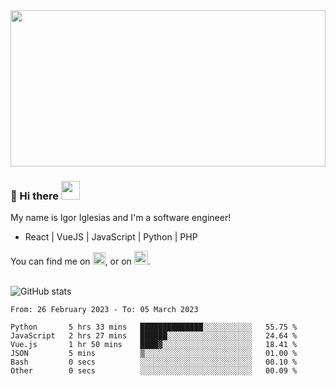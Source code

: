 <img src="https://c.tenor.com/KjVxfRrrncUAAAAd/matrix.gif" width="100%" height="250px">

### 🔭 Hi there <img src="https://raw.githubusercontent.com/MartinHeinz/MartinHeinz/master/wave.gif" width="30px">


My name is Igor Iglesias and I'm a software engineer!
<br>

<ul>
  <li> React | VueJS | JavaScript | Python | PHP </li>
</ul>
You can find me on <a href="https://twitter.com/IgorIglesias5"><img src="https://i.imgur.com/JLLlB5S.png" width="20px"></a>, or on <a href="https://www.linkedin.com/in/igor-iglesias-62478428/"><img src="https://i.imgur.com/PXyIkWx.png" width="22px"></a>.

<br>
<br>

![GitHub stats](https://github-readme-stats.vercel.app/api?username=igoiglesias&show_icons=true&count_private=true&theme=chartreuse-dark&hide_title=true)

<!--START_SECTION:waka-->

```text
From: 26 February 2023 - To: 05 March 2023

Python       5 hrs 33 mins   ██████████████░░░░░░░░░░░   55.75 %
JavaScript   2 hrs 27 mins   ██████░░░░░░░░░░░░░░░░░░░   24.64 %
Vue.js       1 hr 50 mins    ████▓░░░░░░░░░░░░░░░░░░░░   18.41 %
JSON         5 mins          ▒░░░░░░░░░░░░░░░░░░░░░░░░   01.00 %
Bash         0 secs          ░░░░░░░░░░░░░░░░░░░░░░░░░   00.10 %
Other        0 secs          ░░░░░░░░░░░░░░░░░░░░░░░░░   00.09 %
```

<!--END_SECTION:waka-->
